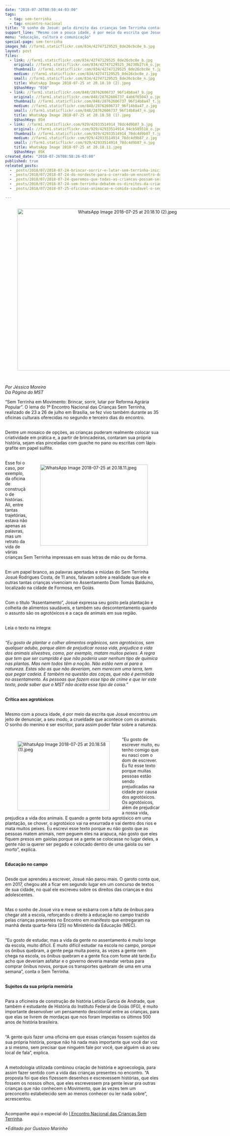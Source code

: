 ```yaml
---
date: "2018-07-26T08:50:44-03:00"
tags:
  - tag: sem-terrinha
  - tag: encontro-nacional
title: "O sonho de Josué: pelo direito das crianças Sem Terrinha contarem sua própria história"
support_line: "Mesmo com a pouca idade, é por meio da escrita que Josué encontrou um jeito de denunciar, a seu modo, a crueldade que acontece com os animais."
menu: "educação, cultura e comunicação"
special-page: sem-terrinha
images_hd: //farm1.staticflickr.com/834/42747129525_8de26cbc8e_b.jpg
layout: post
files:
  - link: //farm1.staticflickr.com/834/42747129525_8de26cbc8e_b.jpg
    original: //farm1.staticflickr.com/834/42747129525_36230b27c6_o.jpg
    thumbnail: //farm1.staticflickr.com/834/42747129525_8de26cbc8e_t.jpg
    medium: //farm1.staticflickr.com/834/42747129525_8de26cbc8e_z.jpg
    small: //farm1.staticflickr.com/834/42747129525_8de26cbc8e_n.jpg
    title: WhatsApp Image 2018-07-25 at 20.18.10 (2).jpeg
    $$hashKey: "036"
  - link: //farm1.staticflickr.com/848/28762606737_96f14b8a47_b.jpg
    original: //farm1.staticflickr.com/848/28762606737_4ab6f65043_o.jpg
    thumbnail: //farm1.staticflickr.com/848/28762606737_96f14b8a47_t.jpg
    medium: //farm1.staticflickr.com/848/28762606737_96f14b8a47_z.jpg
    small: //farm1.staticflickr.com/848/28762606737_96f14b8a47_n.jpg
    title: WhatsApp Image 2018-07-25 at 20.18.58 (1).jpeg
    $$hashKey: 05H
  - link: //farm1.staticflickr.com/929/42933514914_78dc4d9b87_b.jpg
    original: //farm1.staticflickr.com/929/42933514914_94cb585518_o.jpg
    thumbnail: //farm1.staticflickr.com/929/42933514914_78dc4d9b87_t.jpg
    medium: //farm1.staticflickr.com/929/42933514914_78dc4d9b87_z.jpg
    small: //farm1.staticflickr.com/929/42933514914_78dc4d9b87_n.jpg
    title: WhatsApp Image 2018-07-25 at 20.18.11.jpeg
    $$hashKey: 05K
created_date: "2018-07-26T08:58:26-03:00"
published: true
releated_posts:
  - _posts/2018/07/2018-07-24-brincar-sorrir-e-lutar-sem-terrinha-iniciam-encontro-nacional-em-brasilia.md
  - _posts/2018/07/2018-07-24-do-nordeste-para-o-cerrado-um-encontro-de-descobertas.md
  - _posts/2018/07/2018-07-24-queremos-que-todas-as-criancas-possam-ser-felizes-e-livres-afirma-manifesto-das-criancas-sem-terrinha.md
  - _posts/2018/07/2018-07-24-sem-terrinha-debatem-os-direitos-da-crianca.md
  - _posts/2018/07/2018-07-25-oficinas-animacao-e-comida-saudavel-o-segundo-dia-do-encontro-sem-terrinha.md

---
```

<div style="text-align:center">
<figure class="image" style="display:inline-block"><img alt="WhatsApp Image 2018-07-25 at 20.18.10 (2).jpeg" height="525" src="//farm1.staticflickr.com/834/42747129525_8de26cbc8e_b.jpg" width="700" />
<figcaption></figcaption>
</figure>
</div>

<p><br />
<em>Por J&eacute;ssica Moreira<br />
Da P&aacute;gina do MST</em></p>

<p>&ldquo;Sem Terrinha em Movimento: Brincar, sorrir, lutar por Reforma Agr&aacute;ria Popular&rdquo;. O lema do 1&ordm; Encontro Nacional das Crian&ccedil;as Sem Terrinha, realizado de 23 a 26 de julho em Bras&iacute;lia, se fez vivo tamb&eacute;m durante as 35 oficinas culturais oferecidas no segundo e terceiro dias do encontro.&nbsp;<br />
&nbsp;</p>

<p>Dentre um mosaico de op&ccedil;&otilde;es, as crian&ccedil;as puderam realmente colocar sua criatividade em pr&aacute;tica e, a partir de brincadeiras, contaram sua pr&oacute;pria hist&oacute;ria, sejam elas pinceladas com guache no pano ou escritas com l&aacute;pis grafite em papel sulfite.&nbsp;<br />
&nbsp;</p>

<figure class="image" style="float:right"><img alt="WhatsApp Image 2018-07-25 at 20.18.11.jpeg" height="263" src="//farm1.staticflickr.com/929/42933514914_78dc4d9b87_b.jpg" width="350" />
<figcaption></figcaption>
</figure>

<p>Esse foi o caso, por exemplo, da oficina de constru&ccedil;&atilde;o de hist&oacute;rias. Ali, entre tantas trajet&oacute;rias, estava n&atilde;o apenas as palavras, mas um retrato da vida de v&aacute;rias crian&ccedil;as Sem Terrinha impressas em suas letras de m&atilde;o ou de forma.<br />
&nbsp;</p>

<p>Em um papel branco, as palavras apertadas e mi&uacute;das do Sem Terrinha Josu&eacute; Rodrigues Costa, de 11 anos, falavam sobre a realidade que ele e outras tantas crian&ccedil;as vivenciam no Assentamento Dom Tom&aacute;s Baldu&iacute;no, localizado na cidade de Formosa, em Goi&aacute;s.&nbsp;<br />
&nbsp;</p>

<p>Com o t&iacute;tulo &ldquo;Assentamento&rdquo;, Josu&eacute; expressa seu gosto pela planta&ccedil;&atilde;o e colheita de alimentos saud&aacute;veis, e tamb&eacute;m seu descontentamento quando o assunto s&atilde;o os agrot&oacute;xicos e a ca&ccedil;a de animais em sua regi&atilde;o.&nbsp;<br />
&nbsp;</p>

<p>Leia o texto na &iacute;ntegra:&nbsp;<br />
&nbsp;</p>

<p><em>&ldquo;Eu gosto de plantar e colher alimentos org&acirc;nicos, sem agrot&oacute;xicos, sem qualquer adubo, porque al&eacute;m de prejudicar nossa vida, prejudica a vida dos animais silvestres, como, por exemplo, matam muitos peixes. A regra que tem que ser cumprida &eacute; que n&atilde;o poderia usar nenhum tipo de qu&iacute;mica nas plantas. Mas nem todos t&ecirc;m a no&ccedil;&atilde;o. N&atilde;o est&atilde;o nem a&iacute; para a natureza. Estas s&atilde;o as que n&atilde;o deveriam, nem merecem uma terra, tem que pegar cadeia. E tamb&eacute;m na quest&atilde;o das ca&ccedil;as, que n&atilde;o &eacute; permitida no assentamento. As pessoas que fazem esse tipo de crime e que ler este texto, pode saber que o MST n&atilde;o aceita esse tipo de coisa.&rdquo;&nbsp;</em><br />
&nbsp;</p>

<p><strong>Cr&iacute;tica aos agrot&oacute;xicos&nbsp;</strong><br />
&nbsp;</p>

<p>Mesmo com a pouca idade, &eacute; por meio da escrita que Josu&eacute; encontrou um jeito de denunciar, a seu modo, a crueldade que acontece com os animais. O sonho do menino &eacute; ser escritor, para assim poder falar sobre a natureza.&nbsp;<br />
&nbsp;</p>

<figure class="image" style="float:left"><img alt="WhatsApp Image 2018-07-25 at 20.18.58 (1).jpeg" height="225" src="//farm1.staticflickr.com/848/28762606737_96f14b8a47_b.jpg" width="300" />
<figcaption></figcaption>
</figure>

<p>&ldquo;Eu gosto de escrever muito, eu tenho comigo que eu nasci com o dom de escrever. Eu fiz esse texto porque muitas pessoas est&atilde;o sendo prejudicadas na cidade por causa dos agrot&oacute;xicos. Os agrot&oacute;xicos, al&eacute;m de prejudicar a nossa vida, prejudica a vida dos animais. E quando a gente bota agrot&oacute;xico em uma planta&ccedil;&atilde;o, se chover, o agrot&oacute;xico vai na enxurrada e vai dentro dos rios e mata muitos peixes. Eu escrevi esse texto porque eu n&atilde;o gosto que as pessoas matem animais, nem peguem eles na arapuca, n&atilde;o gosto que eles fiquem presos em gaiolas porque se a gente se colocasse no lugar deles, a gente n&atilde;o ia querer ser pegado e colocado dentro de uma gaiola ou ser morto&rdquo;, explica.&nbsp;<br />
&nbsp;</p>

<p><strong>Educa&ccedil;&atilde;o no campo</strong><br />
&nbsp;</p>

<p>Desde que aprendeu a escrever, Josu&eacute; n&atilde;o parou mais. O garoto conta que, em 2017, chegou at&eacute; a ficar em segundo lugar em um concurso de textos de sua cidade, no qual ele escreveu sobre os direitos das crian&ccedil;as e dos adolescentes.&nbsp;<br />
&nbsp;</p>

<p>Mas o sonho de Josu&eacute; vira e mexe se esbarra com a falta de &ocirc;nibus para chegar at&eacute; a escola, refor&ccedil;ando o direito &agrave; educa&ccedil;&atilde;o no campo trazido pelas crian&ccedil;as presentes no Encontro em manifesto que entregaram na manh&atilde; desta quarta-feira (25) no Minist&eacute;rio da Educa&ccedil;&atilde;o (MEC).&nbsp;&nbsp;<br />
&nbsp;</p>

<p>&ldquo;Eu gosto de estudar, mas a vida da gente no assentamento &eacute; muito longe da escola, muito dif&iacute;cil. &Eacute; muito dif&iacute;cil estudar na escola no campo, porque os &ocirc;nibus quebram, a gente pega muita poeira, &agrave;s vezes a gente nem chega na escola, os &ocirc;nibus quebram e a gente fica com fome at&eacute; tarde.Eu acho que deveriam asfaltar e o governo deveria mandar verbas para comprar &ocirc;nibus novos, porque os transportes quebram de uma em uma semana&rdquo;, conta o Sem Terrinha.&nbsp;<br />
&nbsp;</p>

<p><strong>Sujeitos da sua pr&oacute;pria mem&oacute;ria&nbsp;</strong><br />
&nbsp;</p>

<p>Para a oficineira de constru&ccedil;&atilde;o de hist&oacute;ria Let&iacute;cia Garcia de Andrade, que tamb&eacute;m &eacute; estudante de Hist&oacute;ria do Instituto Federal de Goi&aacute;s (IFG), &eacute; muito importante desenvolver um pensamento descolonial entre as crian&ccedil;as, para que elas se livrem de morda&ccedil;as que nos foram impostas os &uacute;ltimos 500 anos de hist&oacute;ria brasileira.&nbsp;<br />
&nbsp;</p>

<p>&ldquo;A gente quis fazer uma oficina em que essas crian&ccedil;as fossem sujeitos da sua pr&oacute;pria hist&oacute;ria, porque n&atilde;o h&aacute; nada mais importante que voc&ecirc; dar voz a si mesmo, sem precisar que ningu&eacute;m fale por voc&ecirc;, que algu&eacute;m v&aacute; ao seu local de fala&rdquo;, explica.&nbsp;<br />
&nbsp;</p>

<p>A metodologia utilizada combinou cria&ccedil;&atilde;o de hist&oacute;ria e agroecologia, para assim fazer sentido com a vida das crian&ccedil;as presentes no encontro. &ldquo;A proposta foi que eles fizessem desenhos e escrevessem hist&oacute;rias, que eles fossem os nossos olhos, que eles escrevessem pra gente levar pra outras crian&ccedil;as que n&atilde;o conhecem o Movimento, que &agrave;s vezes tem um preconceito estabelecido sem ao menos conhecer ou ler nada sobre&rdquo;, acrescentou.<br />
&nbsp;</p>

<p>Acompanhe aqui o especial do <a href="http://www.mst.org.br/sem-terrinha/">I Encontro Nacional das Crian&ccedil;as Sem Terrinha</a>.</p>

<p><em>*Editado por Gustavo Marinho</em></p>
